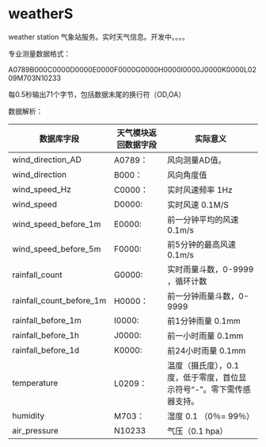 # weatherS
weather station 气象站服务。实时天气信息。开发中。。。。


专业测量数据格式：

A0789B000C0000D0000E0000F0000G0000H0000I0000J0000K0000L0209M703N10233

每0.5秒输出71个字节，包括数据末尾的换行符（OD,OA）



数据解析：

数据库字段 | 天气模块返回数据字段 | 实际意义
---------- | -------------------- | -------
wind_direction_AD |A0789：| 风向测量AD值。
wind_direction |B000： | 风向角度值
wind_speed_Hz |C0000：| 实时风速频率 1Hz
wind_speed |D0000: | 实时风速 0.1M/S
wind_speed_before_1m |E0000: | 前一分钟平均的风速 0.1m/s
wind_speed_before_5m |F0000: | 前5分钟的最高风速 0.1m/s
rainfall_count|G0000: | 实时雨量斗数，0-9999 ，循环计数
rainfall_count_before_1m |H0000：| 前一分钟雨量斗数，0-9999
rainfall_before_1m |I0000: | 前1分钟雨量 0.1mm
rainfall_before_1h |J0000: | 前一小时雨量 0.1mm
rainfall_before_1d |K0000: | 前24小时雨量  0.1mm
temperature |L0209：| 温度（摄氏度），0.1度，低于零度，首位显示符号“-”。零下需传感器支持。
humidity |M703： | 湿度 0.1 （0％= 99％）
air_pressure |N10233 | 气压（0.1 hpa）

